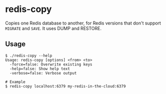 # redis-copy

Copies one Redis database to another, for Redis versions that don't support
`MIGRATE` and `SAVE`. It uses DUMP and RESTORE.


## Usage

```
$ ./redis-copy --help
Usage: redis-copy [options] <from> <to>
  -force=false: Overwrite existing keys
  -help=false: Show help text
  -verbose=false: Verbose output

# Example
$ redis-copy localhost:6379 my-redis-in-the-cloud:6379

```
